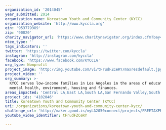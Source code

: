 ```yaml
---
organization_id: '2014045'
year_submitted: 2014
organization_name: Koreatown Youth and Community Center (KYCC)
organization_website: 'http://www.kyccla.org'
ein: '953779389'
zip: '90020'
charity_navigator_url: 'https://www.charitynavigator.org/index.cfm?bay=search.profile&ein=953779389'
ntee_type: ''
tags_indicators: ''
twitter: 'https://twitter.com/kyccla'
instagram: 'http://instagram.com/kyccla'
facebook: 'https://www.facebook.com/KYCCLA'
org_type: Nonprofit
project_image: 'http://img.youtube.com/vi/tFrudFZCeRY/maxresdefault.jpg'
project_video: ''
org_summary: >-
  KYCC serves low-income families in Los Angeles in the areas of education,
  mental health, environment, housing and finances.
areas_impacted: 'Central LA,East LA,South LA,San Fernando Valley,South Bay,Westside,Other:'
project_ids: '4102046'
title: Koreatown Youth and Community Center (KYCC)
uri: /organizations/koreatown-youth-and-community-center-kycc/
challenge_url: 'http://maker.good.is/myLA2050connect/projects/FREETAXPREP.html'
youtube_video_identifier: tFrudFZCeRY

---
```

